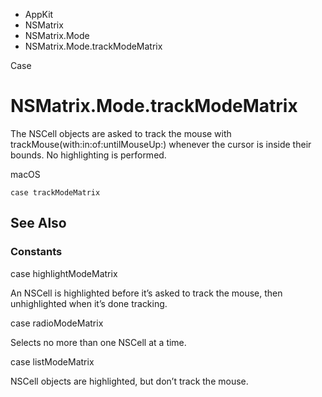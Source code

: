 

- AppKit
- NSMatrix
- NSMatrix.Mode
-  NSMatrix.Mode.trackModeMatrix 

Case

# NSMatrix.Mode.trackModeMatrix

The NSCell objects are asked to track the mouse with trackMouse(with:in:of:untilMouseUp:) whenever the cursor is inside their bounds. No highlighting is performed.

macOS

``` source
case trackModeMatrix
```

## See Also

### Constants

case highlightModeMatrix

An NSCell is highlighted before it’s asked to track the mouse, then unhighlighted when it’s done tracking.

case radioModeMatrix

Selects no more than one NSCell at a time.

case listModeMatrix

NSCell objects are highlighted, but don’t track the mouse.

